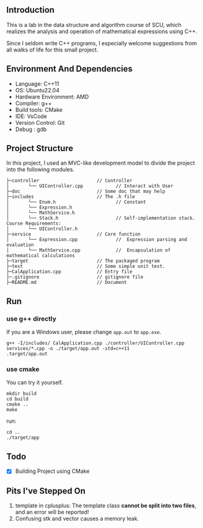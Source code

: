 ## Introduction

This is a lab in the data structure and algorithm course of SCU, which realizes the analysis and operation of mathematical expressions using C++.

Since I seldom write C++ programs, I especially welcome suggestions from all walks of life for this small project.

## Environment And Dependencies

- Language: C++11
- OS: Ubuntu22.04
- Hardware Environment: AMD
- Compiler: g++
- Build tools: CMake
- IDE: VsCode
- Version Control: Git
- Debug : gdb

## Project Structure

In this project, I used an MVC-like development model to divide the project into the following modules.

```
├─controller                     // Controller
│       └── UIController.cpp            // Interact with User
├─doc                            // Some doc that may help
├─includes                       // The .h file
│       └── Enum.h                      // Constant
│       └── Expression.h                
│       └── MathService.h               
│       └── Stack.h                     // Self-implementation stack. Course Requirements:
│       └── UIController.h              
├─service                        // Core function
│       └── Expression.cpp              //  Expression parsing and evaluation
│       └── MathService.cpp             //  Encapsulation of mathematical calculations
├─target                         // The packaged program
├─test                           // Some simple unit test.
├─CalApplication.cpp             // Entry file
├─.gitignore                     // gitignore file
├─README.md                      // Document
```

## Run 

### use g++ directly

If you are a Windows user, please change `app.out` to `app.exe`.

```shell
g++ -I/includes/ CalApplication.cpp ./controller/UIController.cpp services/*.cpp -o ./target/app.out -std=c++11
.target/app.out
```

### use cmake

You can try it yourself.

```shell
mkdir build
cd build
cmake ..
make
```

run:
```shell
cd ..
./target/app
```

## Todo

- [x] Building Project using CMake



## Pits I've Stepped On

1. template in cplusplus: The template class **cannot be split into two files**, and an error will be reported!
2. Confusing stk and vector causes a memory leak.
